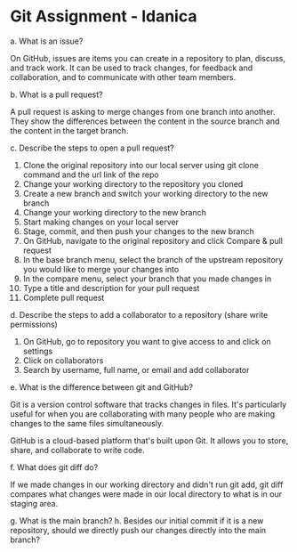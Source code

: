 # Git Assignment - ldanica

a. What is an issue?

On GitHub, issues are items you can create in a repository to plan, discuss, and track work. It can be used to track changes, for feedback and collaboration, and to communicate with other team members.

b. What is a pull request?

A pull request is asking to merge changes from one branch into another. They show the differences between the content in the source branch and the content in the target branch.

c. Describe the steps to open a pull request?
1. Clone the original repository into our local server using git clone command and the url link of the repo
2. Change your working directory to the repository you cloned
3. Create a new branch and switch your working directory to the new branch
4. Change your working directory to the new branch
5. Start making changes on your local server
6. Stage, commit, and then push your changes to the new branch
7. On GitHub, navigate to the original repository and click Compare & pull request
8. In the base branch menu, select the branch of the upstream repository you would like to merge your changes into
9. In the compare menu, select your branch that you made changes in
10. Type a title and description for your pull request
11. Complete pull request

d. Describe the steps to add a collaborator to a repository (share write permissions)
1. On GitHub, go to repository you want to give access to and click on settings
2. Click on collaborators
3. Search by username, full name, or email and add collaborator

e. What is the difference between git and GitHub?

Git is a version control software that tracks changes in files. It's particularly useful for when you are collaborating with many people who are making changes to the same files simultaneously.

GitHub is a cloud-based platform that's built upon Git. It allows you to store, share, and collaborate to write code.

f. What does git diff do?

If we made changes in our working directory and didn't run git add, git diff compares what changes were made in our local directory to what is in our staging area. 

g. What is the main branch?
h. Besides our initial commit if it is a new repository, should we directly push our changes directly into the main branch?